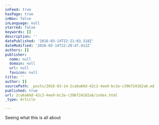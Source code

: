 ```yaml
---
inFeed: true
hasPage: true
inNav: false
inLanguage: null
starred: false
keywords: []
description: ''
datePublished: '2016-03-14T22:21:03.318Z'
dateModified: '2016-03-14T22:20:47.412Z'
authors: []
publisher:
  name: null
  domain: null
  url: null
  favicon: null
title: ''
author: []
sourcePath: _posts/2016-03-14-2ca6a60d-42c2-4ee9-bc3a-c396f24182a6.md
published: true
url: 2ca6a60d-42c2-4ee9-bc3a-c396f24182a6/index.html
_type: Article

---
```

Seeing what this is all about